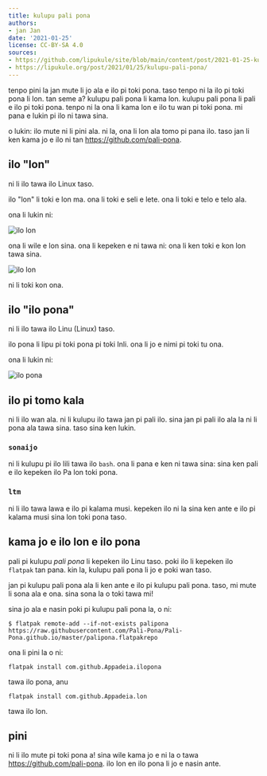 ```yaml
---
title: kulupu pali pona
authors:
- jan Jan
date: '2021-01-25'
license: CC-BY-SA 4.0
sources:
- https://github.com/lipukule/site/blob/main/content/post/2021-01-25-kulupupalipona.md
- https://lipukule.org/post/2021/01/25/kulupu-pali-pona/
---
```


tenpo pini la jan mute li jo ala e ilo pi toki pona. taso tenpo ni la ilo pi toki pona li lon. tan seme a? kulupu pali pona li kama lon. kulupu pali pona li pali e ilo pi toki pona. tenpo ni la ona li kama lon e ilo tu wan pi toki pona. mi pana e lukin pi ilo ni tawa sina.

o lukin: ilo mute ni li pini ala. ni la, ona li lon ala tomo pi pana ilo. taso jan li ken kama jo e ilo ni tan https://github.com/pali-pona.

## ilo "lon"

ni li ilo tawa ilo Linux taso.

ilo "lon" li toki e lon ma. ona li toki e seli e lete. ona li toki e telo e telo ala.

ona li lukin ni:

![ilo lon](https://github.com/Pali-Pona/lon/raw/master/data/lon-home.png)

ona li wile e lon sina. ona li kepeken e ni tawa ni: ona li ken toki e kon lon tawa sina.

![ilo lon](https://github.com/Pali-Pona/lon/raw/master/data/lon-weather.png)

ni li toki kon ona.

## ilo "ilo pona"

ni li ilo tawa ilo Linu (Linux) taso.

ilo pona li lipu pi toki pona pi toki Inli. ona li jo e nimi pi toki tu ona.

ona li lukin ni:

![ilo pona](https://github.com/Pali-Pona/ilopona/raw/master/data/images/Ilo%20Pona%20Non%20Collapsed.png)

## ilo pi tomo kala

ni li ilo wan ala. ni li kulupu ilo tawa jan pi pali ilo. sina jan pi pali ilo ala la ni li pona ala tawa sina. taso sina ken lukin.

### `sonaijo`

ni li kulupu pi ilo lili tawa ilo `bash`. ona li pana e ken ni tawa sina: sina ken pali e ilo kepeken ilo Pa lon toki pona.

### `ltm`

ni li ilo tawa lawa e ilo pi kalama musi. kepeken ilo ni la sina ken ante e ilo pi kalama musi sina lon toki pona taso.

## kama jo e ilo lon e ilo pona

pali pi kulupu *pali pona* li kepeken ilo Linu taso. poki ilo li kepeken ilo `flatpak` tan pana. kin la, kulupu pali pona li jo e poki wan taso.

jan pi kulupu pali pona ala li ken ante e ilo pi kulupu pali pona. taso, mi mute li sona ala e ona. sina sona la o toki tawa mi!

sina jo ala e nasin poki pi kulupu pali pona la, o ni:

```
$ flatpak remote-add --if-not-exists palipona https://raw.githubusercontent.com/Pali-Pona/Pali-Pona.github.io/master/palipona.flatpakrepo
```

ona li pini la o ni:

```
flatpak install com.github.Appadeia.ilopona
```

tawa ilo pona, anu

```
flatpak install com.github.Appadeia.lon
```

tawa ilo lon.

## pini

ni li ilo mute pi toki pona a! sina wile kama jo e ni la o tawa https://github.com/pali-pona. ilo lon en ilo pona li jo e nasin ante.